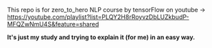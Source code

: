 This repo is for zero_to_hero NLP course by tensorFlow on youtube -> https://youtube.com/playlist?list=PLQY2H8rRoyvzDbLUZkbudP-MFQZwNmU4S&feature=shared

**It's just my study and trying to explain it (for me) in an easy way.**
